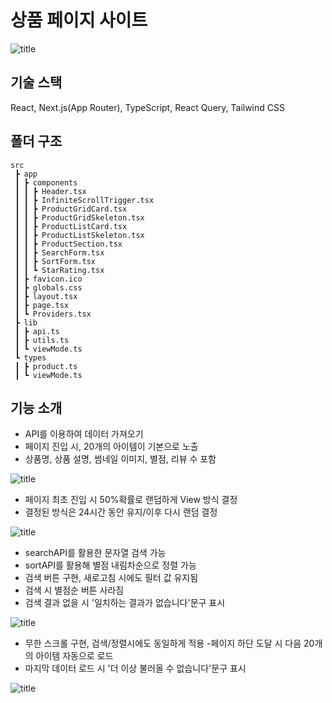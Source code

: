 # 상품 페이지 사이트
![title](https://private-user-images.githubusercontent.com/175091912/443528359-f1462e19-7df5-448d-95b7-201516a12b64.jpg?jwt=eyJhbGciOiJIUzI1NiIsInR5cCI6IkpXVCJ9.eyJpc3MiOiJnaXRodWIuY29tIiwiYXVkIjoicmF3LmdpdGh1YnVzZXJjb250ZW50LmNvbSIsImtleSI6ImtleTUiLCJleHAiOjE3NDcyMDYxMTAsIm5iZiI6MTc0NzIwNTgxMCwicGF0aCI6Ii8xNzUwOTE5MTIvNDQzNTI4MzU5LWYxNDYyZTE5LTdkZjUtNDQ4ZC05NWI3LTIwMTUxNmExMmI2NC5qcGc_WC1BbXotQWxnb3JpdGhtPUFXUzQtSE1BQy1TSEEyNTYmWC1BbXotQ3JlZGVudGlhbD1BS0lBVkNPRFlMU0E1M1BRSzRaQSUyRjIwMjUwNTE0JTJGdXMtZWFzdC0xJTJGczMlMkZhd3M0X3JlcXVlc3QmWC1BbXotRGF0ZT0yMDI1MDUxNFQwNjU2NTBaJlgtQW16LUV4cGlyZXM9MzAwJlgtQW16LVNpZ25hdHVyZT02NTVmZGExNDRlYjJkYzUxZDJkYzdlYTg1ZTJhN2UwOTRmNWJiOGEwMGY1ODM3MTJmZmVhODUyZjUxZjhkMTRlJlgtQW16LVNpZ25lZEhlYWRlcnM9aG9zdCJ9.WulPE-ZCA8fYFxZF_9-LawxTSZzxQre-l9WT1kjLylA)   

## 기술 스택
React, Next.js(App Router), TypeScript, React Query, Tailwind CSS

## 폴더 구조

```
src
 ┣ app
 ┃ ┣ components
 ┃ ┃ ┣ Header.tsx
 ┃ ┃ ┣ InfiniteScrollTrigger.tsx
 ┃ ┃ ┣ ProductGridCard.tsx
 ┃ ┃ ┣ ProductGridSkeleton.tsx
 ┃ ┃ ┣ ProductListCard.tsx
 ┃ ┃ ┣ ProductListSkeleton.tsx
 ┃ ┃ ┣ ProductSection.tsx
 ┃ ┃ ┣ SearchForm.tsx
 ┃ ┃ ┣ SortForm.tsx
 ┃ ┃ ┗ StarRating.tsx
 ┃ ┣ favicon.ico
 ┃ ┣ globals.css
 ┃ ┣ layout.tsx
 ┃ ┣ page.tsx
 ┃ ┗ Providers.tsx
 ┣ lib
 ┃ ┣ api.ts
 ┃ ┣ utils.ts
 ┃ ┗ viewMode.ts
 ┗ types
 ┃ ┣ product.ts
 ┃ ┗ viewMode.ts
```


## 기능 소개
- API를 이용하여 데이터 가져오기
- 페이지 진입 시, 20개의 아이템이 기본으로 노출
- 상품명, 상품 설명, 썸네일 이미지, 별점, 리뷰 수 포함

![title](https://private-user-images.githubusercontent.com/175091912/443548864-9b48b144-5699-4b81-9c15-14e1e31ac478.gif?jwt=eyJhbGciOiJIUzI1NiIsInR5cCI6IkpXVCJ9.eyJpc3MiOiJnaXRodWIuY29tIiwiYXVkIjoicmF3LmdpdGh1YnVzZXJjb250ZW50LmNvbSIsImtleSI6ImtleTUiLCJleHAiOjE3NDcyMDkxMzUsIm5iZiI6MTc0NzIwODgzNSwicGF0aCI6Ii8xNzUwOTE5MTIvNDQzNTQ4ODY0LTliNDhiMTQ0LTU2OTktNGI4MS05YzE1LTE0ZTFlMzFhYzQ3OC5naWY_WC1BbXotQWxnb3JpdGhtPUFXUzQtSE1BQy1TSEEyNTYmWC1BbXotQ3JlZGVudGlhbD1BS0lBVkNPRFlMU0E1M1BRSzRaQSUyRjIwMjUwNTE0JTJGdXMtZWFzdC0xJTJGczMlMkZhd3M0X3JlcXVlc3QmWC1BbXotRGF0ZT0yMDI1MDUxNFQwNzQ3MTVaJlgtQW16LUV4cGlyZXM9MzAwJlgtQW16LVNpZ25hdHVyZT1mNjRlMmY3Zjc4NDI2M2Q0YjQzOTk5OGQ3NzQzOGQ1N2NlZWIyOGM0ZGE1MzQ0ODlhMzUxMzdhMTQwMGI3NGE1JlgtQW16LVNpZ25lZEhlYWRlcnM9aG9zdCJ9.C73tnSafQtWx5la3HdwbViFXXVbhCgHjz6ydbcSQUvg)   


- 페이지 최초 진입 시 50%확률로 랜덤하게 View 방식 결정
- 결정된 방식은 24시간 동안 유지/이후 다시 랜덤 결정

![title](https://private-user-images.githubusercontent.com/175091912/443548860-b91cc1ba-e3c0-41db-b814-c4fdd383323c.gif?jwt=eyJhbGciOiJIUzI1NiIsInR5cCI6IkpXVCJ9.eyJpc3MiOiJnaXRodWIuY29tIiwiYXVkIjoicmF3LmdpdGh1YnVzZXJjb250ZW50LmNvbSIsImtleSI6ImtleTUiLCJleHAiOjE3NDcyMDkxMzUsIm5iZiI6MTc0NzIwODgzNSwicGF0aCI6Ii8xNzUwOTE5MTIvNDQzNTQ4ODYwLWI5MWNjMWJhLWUzYzAtNDFkYi1iODE0LWM0ZmRkMzgzMzIzYy5naWY_WC1BbXotQWxnb3JpdGhtPUFXUzQtSE1BQy1TSEEyNTYmWC1BbXotQ3JlZGVudGlhbD1BS0lBVkNPRFlMU0E1M1BRSzRaQSUyRjIwMjUwNTE0JTJGdXMtZWFzdC0xJTJGczMlMkZhd3M0X3JlcXVlc3QmWC1BbXotRGF0ZT0yMDI1MDUxNFQwNzQ3MTVaJlgtQW16LUV4cGlyZXM9MzAwJlgtQW16LVNpZ25hdHVyZT1kYTNlZjg3YjM1YWNkNjE1MTlkNjRlZjFkNTM2NmE1MzNlZTEyNjYxNzA2ZDRkNjNjYjlhYzFkZGU0NjJhMjQyJlgtQW16LVNpZ25lZEhlYWRlcnM9aG9zdCJ9.iY-_rhJGz1CJI0fGJNc4iOFh_h1XWSSR2bWlqHqLZFo)   

- searchAPI를 활용한 문자열 검색 가능
- sortAPI를 활용해 별점 내림차순으로 정렬 가능
- 검색 버튼 구현, 새로고침 시에도 필터 값 유지됨
- 검색 시 별점순 버튼 사라짐
- 검색 결과 없을 시 '일치하는 결과가 없습니다'문구 표시

![title](https://private-user-images.githubusercontent.com/175091912/443548858-9069fea6-aa5b-4f3c-ad57-7d121ca39995.gif?jwt=eyJhbGciOiJIUzI1NiIsInR5cCI6IkpXVCJ9.eyJpc3MiOiJnaXRodWIuY29tIiwiYXVkIjoicmF3LmdpdGh1YnVzZXJjb250ZW50LmNvbSIsImtleSI6ImtleTUiLCJleHAiOjE3NDcyMDk0MTAsIm5iZiI6MTc0NzIwOTExMCwicGF0aCI6Ii8xNzUwOTE5MTIvNDQzNTQ4ODU4LTkwNjlmZWE2LWFhNWItNGYzYy1hZDU3LTdkMTIxY2EzOTk5NS5naWY_WC1BbXotQWxnb3JpdGhtPUFXUzQtSE1BQy1TSEEyNTYmWC1BbXotQ3JlZGVudGlhbD1BS0lBVkNPRFlMU0E1M1BRSzRaQSUyRjIwMjUwNTE0JTJGdXMtZWFzdC0xJTJGczMlMkZhd3M0X3JlcXVlc3QmWC1BbXotRGF0ZT0yMDI1MDUxNFQwNzUxNTBaJlgtQW16LUV4cGlyZXM9MzAwJlgtQW16LVNpZ25hdHVyZT05MDFiMWY3NTY5NGE4ZjZmZjAyMGMxMGFhNjRlMzY1ODk5NTJmMmU2ODEwZDlkYjlkODg3YTdmYjFkMzAxNjgyJlgtQW16LVNpZ25lZEhlYWRlcnM9aG9zdCJ9.nO8kaWEoEtlUjVvUc1sNPCycW25SGcVFXjy8BtBSNag)   

- 무한 스크롤 구현, 검색/정렬시에도 동일하게 적용
-페이지 하단 도달 시 다음 20개의 아이템 자동으로 로드
- 마지막 데이터 로드 시 '더 이상 불러올 수 없습니다'문구 표시

![title](https://private-user-images.githubusercontent.com/175091912/443548863-b38c96a2-4cb0-4763-9f38-894f7e90f8a4.gif?jwt=eyJhbGciOiJIUzI1NiIsInR5cCI6IkpXVCJ9.eyJpc3MiOiJnaXRodWIuY29tIiwiYXVkIjoicmF3LmdpdGh1YnVzZXJjb250ZW50LmNvbSIsImtleSI6ImtleTUiLCJleHAiOjE3NDcyMDk0MTAsIm5iZiI6MTc0NzIwOTExMCwicGF0aCI6Ii8xNzUwOTE5MTIvNDQzNTQ4ODYzLWIzOGM5NmEyLTRjYjAtNDc2My05ZjM4LTg5NGY3ZTkwZjhhNC5naWY_WC1BbXotQWxnb3JpdGhtPUFXUzQtSE1BQy1TSEEyNTYmWC1BbXotQ3JlZGVudGlhbD1BS0lBVkNPRFlMU0E1M1BRSzRaQSUyRjIwMjUwNTE0JTJGdXMtZWFzdC0xJTJGczMlMkZhd3M0X3JlcXVlc3QmWC1BbXotRGF0ZT0yMDI1MDUxNFQwNzUxNTBaJlgtQW16LUV4cGlyZXM9MzAwJlgtQW16LVNpZ25hdHVyZT0wOTMyYjc1ZTg3ZWEyNzc2YTg3MzQ0OTIyZTg5MzM0ZDA3N2NkNjgxMzE0OWI3Zjk0MTg2ZmE5ZWZiNDdjZGY5JlgtQW16LVNpZ25lZEhlYWRlcnM9aG9zdCJ9.8elFNxppnuoIaiUIBmOYn_igB9b4E-D-jaJwo-i3jlI)   



